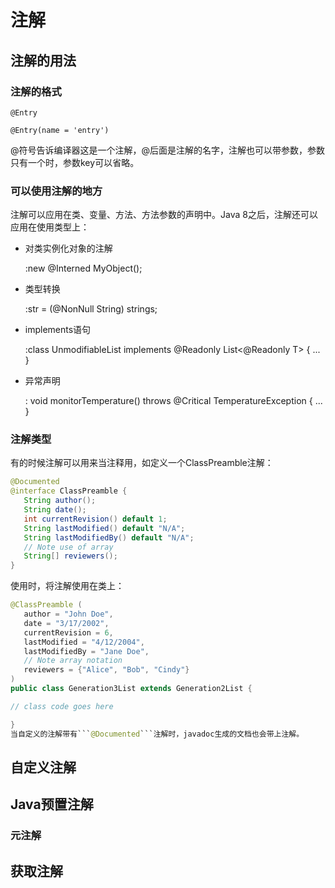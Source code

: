 # 注解

## 注解的用法

### 注解的格式

```@Entry```

```@Entry(name = 'entry')```

@符号告诉编译器这是一个注解，@后面是注解的名字，注解也可以带参数，参数只有一个时，参数key可以省略。

### 可以使用注解的地方

注解可以应用在类、变量、方法、方法参数的声明中。Java 8之后，注解还可以应用在使用类型上：

- 对类实例化对象的注解
  
   :new @Interned MyObject();

- 类型转换
  
  :str = (@NonNull String) strings;

- implements语句
  
  :class UnmodifiableList<T> implements
        @Readonly List<@Readonly T> { ... }

- 异常声明
  
  : void monitorTemperature() throws
        @Critical TemperatureException { ... }

### 注解类型

有的时候注解可以用来当注释用，如定义一个ClassPreamble注解：

```Java
@Documented
@interface ClassPreamble {
   String author();
   String date();
   int currentRevision() default 1;
   String lastModified() default "N/A";
   String lastModifiedBy() default "N/A";
   // Note use of array
   String[] reviewers();
}
```
使用时，将注解使用在类上：

```Java
@ClassPreamble (
   author = "John Doe",
   date = "3/17/2002",
   currentRevision = 6,
   lastModified = "4/12/2004",
   lastModifiedBy = "Jane Doe",
   // Note array notation
   reviewers = {"Alice", "Bob", "Cindy"}
)
public class Generation3List extends Generation2List {

// class code goes here

}
当自定义的注解带有```@Documented```注解时，javadoc生成的文档也会带上注解。

```

## 自定义注解

## Java预置注解

### 元注解

## 获取注解